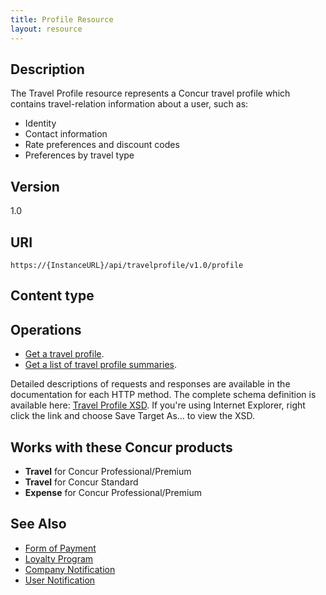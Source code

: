 ```yaml
---
title: Profile Resource 
layout: resource
---
```





##  Description

The Travel Profile resource represents a Concur travel profile which contains travel-relation information about a user, such as:

* Identity
* Contact information
* Rate preferences and discount codes
* Preferences by travel type

##  Version

1.0

##  URI

`https://{InstanceURL}/api/travelprofile/v1.0/profile`

##  Content type

##  Operations
* [Get a travel profile][1].
* [Get a list of travel profile summaries][2].

Detailed descriptions of requests and responses are available in the documentation for each HTTP method. The complete schema definition is available here: [ Travel Profile XSD][3]. If you're using Internet Explorer, right click the link and choose Save Target As... to view the XSD.

##  Works with these Concur products

* **Travel** for Concur Professional/Premium
* **Travel** for Concur Standard
* **Expense** for Concur Professional/Premium

##  See Also
* [Form of Payment][4]
* [Loyalty Program][5]
* [Company Notification][6]
* [User Notification][7]

[1]: https://developer.concur.com/node/503
[2]: https://developer.concur.com/node/809
[3]: https://www.concursolutions.com/ns/PanamaUserProfile.xsd
[4]: https://developer.concur.com/node/497
[5]: https://developer.concur.com/node/499
[6]: https://developer.concur.com/node/566
[7]: https://developer.concur.com/node/504
